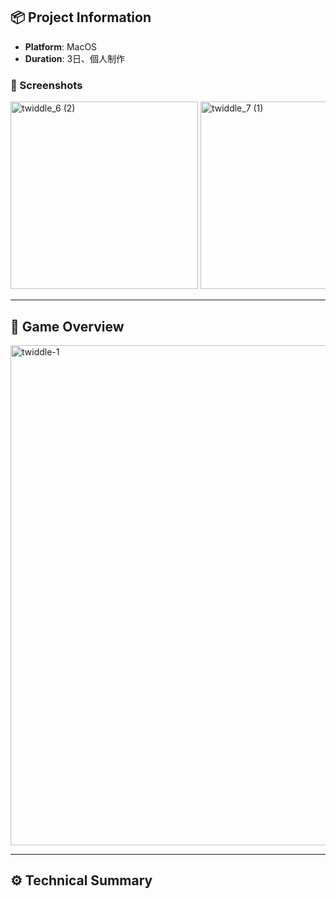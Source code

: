 ## 📦 Project Information
- **Platform**: MacOS  
- **Duration**: 3日、個人制作



### 📸 Screenshots
<div style="overflow-x: auto; white-space: nowrap;">
 <img src="https://github.com/user-attachments/assets/e1098e4c-963c-4f0c-8d1b-6ffc247b63a2" alt="twiddle_6 (2)" width="300"/>
<img src="https://github.com/user-attachments/assets/920d633b-478f-4db7-a6d6-08f42346c513" alt="twiddle_7 (1)" width="300"/>
<img src="https://github.com/user-attachments/assets/2cc4b5d9-76a5-4c11-95bb-2ed3c943c68f" alt="twiddle_11" width="300"/>

</div>


---


## 📖 Game Overview
<img src="https://github.com/user-attachments/assets/d4c6d3d9-98b9-41ad-acac-0c3f205771a3" alt="twiddle-1" width="800"/>



---

## ⚙️ Technical Summary








